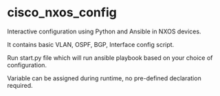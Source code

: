 # cisco_nxos_config

Interactive configuration using Python and Ansible in NXOS devices.

It contains basic VLAN, OSPF, BGP, Interface config script.

Run start.py file which will run ansible playbook based on your choice of configuration.

Variable can be assigned during runtime, no pre-defined declaration required.
